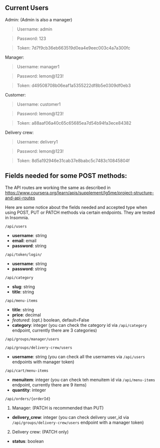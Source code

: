 

## Current Users
Admin: (Admin is also a manager)
>Username: admin

>Password: 123

>Token: 7d7f9cb36eb663519d0ea4e9eec003c4a7a300fc

Manager:
>Username: manager1

>Password: lemon@123!

>Token: d49508708b06eaf1a5355222df8b5e0309df0eb3

Customer:
>Username: customer1

>Password: lemon@123!

>Token: a88aaf06a40c65c65685ea7d54b94fa3ece84382

Delivery crew:
>Username: delivery1

>Password: lemon@123!

>Token: 8d5a192946e31cab37e8babc5c7483c10845804f

## Fields needed for some POST methods:
The API routes are working the same as described in https://www.coursera.org/learn/apis/supplement/Ig5me/project-structure-and-api-routes

Here are some notice about the fields needed and accepted type when using POST, PUT or PATCH methods via certain endpoints. They are tested in Insomnia.

```/api/users ```
- **username**: string 
- **email**: email 
- **password**: string

```/api/token/login/ ```
- **username**: string 
- **password**: string

```/api/category```
- **slug**: string 
- **title**: string

```/api/menu-items```
- **title**: string 
- **price**: decimal
- *featured*: (opt.) boolean, default=False
- **category**: integer (you can check the category id via ```/api/category``` endpoint, currently there are 3 categories)

```/api/groups/manager/users```

```/api/groups/delivery-crew/users```
- **username**: string (you can check all the usernames via ```/api/users ``` endpoints with manager token)

```/api/cart/menu-items```
- **menuitem**: integer (you can check teh menuitem id via ```/api/menu-items``` endpoint, currently there are 9 items)
- **quantity**: integer

```/api/orders/{orderId}```
1. Manager: (PATCH is recommended than PUT)
- **delivery_crew**: integer (you can check delivery user_id via ```/api/groups/delivery-crew/users``` endpoint with a manager token)

2. Delivery crew: (PATCH only)
- **status**: boolean

